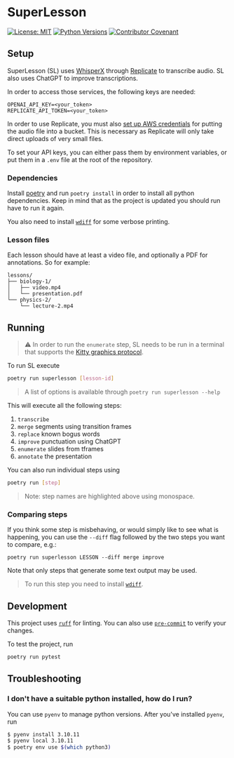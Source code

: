 # SuperLesson

[![License: MIT](https://img.shields.io/badge/License-MIT-yellow.svg)](https://opensource.org/licenses/MIT)
[![Python Versions](https://img.shields.io/badge/Python-3.10%2C%203.11%2C%203.12-blue)](https://www.python.org/downloads/)
[![Contributor Covenant](https://img.shields.io/badge/Contributor%20Covenant-2.1-4baaaa.svg)](code_of_conduct.md)
## Setup

SuperLesson (SL) uses [WhisperX](hhttps://github.com/m-bain/whisperX) through [Replicate](https://replicate.com) to transcribe audio.
SL also uses ChatGPT to improve transcriptions.

In order to access those services, the following keys are needed:

```raw
OPENAI_API_KEY=<your_token>
REPLICATE_API_TOKEN=<your_token>
```

In order to use Replicate, you must also [set up AWS credentials](https://boto3.amazonaws.com/v1/documentation/api/latest/guide/quickstart.html#configuration) for putting the audio file into a
bucket.
This is necessary as Replicate will only take direct uploads of very small files.

To set your API keys, you can either pass them by environment variables, or put them in a `.env`
file at the root of the repository.

### Dependencies

Install [poetry](https://python-poetry.org/) and run `poetry install` in order to install all
python dependencies.
Keep in mind that as the project is updated you should run have to run it again.

You also need to install [`wdiff`](https://www.gnu.org/software/wdiff/) for some verbose printing.

### Lesson files

Each lesson should have at least a video file, and optionally a PDF for annotations. So for
example:

```raw
lessons/
├── biology-1/
│   ├── video.mp4
│   └── presentation.pdf
└── physics-2/
    └── lecture-2.mp4
```

## Running

> ⚠️ In order to run the `enumerate` step, SL needs to be run in a terminal that supports the [Kitty
> graphics protocol](https://sw.kovidgoyal.net/kitty/graphics-protocol/).

To run SL execute

```sh
poetry run superlesson [lesson-id]
```

> A list of options is available through `poetry run superlesson --help`

This will execute all the following steps:

1. `transcribe`
2. `merge` segments using transition frames
3. `replace` known bogus words
4. `improve` punctuation using ChatGPT
5. `enumerate` slides from tframes
6. `annotate` the presentation

You can also run individual steps using

```bash
poetry run [step]
```

> Note: step names are highlighted above using monospace.

### Comparing steps

If you think some step is misbehaving, or would simply like to see what is happening, you can use
the `--diff` flag followed by the two steps you want to compare, e.g.:

```
poetry run superlesson LESSON --diff merge improve
```

Note that only steps that generate some text output may be used.

> To run this step you need to install [`wdiff`](https://www.gnu.org/software/wdiff/). 

## Development

This project uses [`ruff`](https://github.com/astral-sh/ruff) for linting.
You can also use [`pre-commit`](https://github.com/pre-commit/pre-commit) to verify your changes.

To test the project, run

```bash
poetry run pytest
```

## Troubleshooting

### I don't have a suitable python installed, how do I run?

You can use `pyenv` to manage python versions. After you've installed `pyenv`, run

```bash
$ pyenv install 3.10.11
$ pyenv local 3.10.11
$ poetry env use $(which python3)
```
